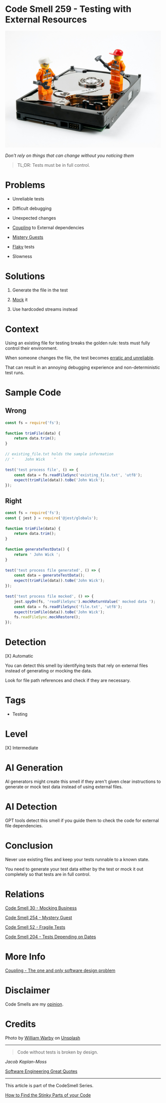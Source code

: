 # Code Smell 259 - Testing with External Resources

![Code Smell 259 - Testing with External Resources](Code%20Smell%20259%20-%20Testing%20with%20External%20Resources.jpg)

*Don't rely on things that can change without you noticing them*

> TL;DR: Tests must be in full control.

# Problems

- Unreliable tests

- Difficult debugging

- Unexpected changes

- [Coupling](https://github.com/mcsee/Software-Design-Articles/tree/main/Articles/Theory/Coupling%20-%20The%20one%20and%20only%20software%20design%20problem/readme.md) to External dependencies

- [Mistery Guests](https://github.com/mcsee/Software-Design-Articles/tree/main/Articles/Code%20Smells/Code%20Smell%20254%20-%20Mystery%20Guest/readme.md)

- [Flaky](https://github.com/mcsee/Software-Design-Articles/tree/main/Articles/Code%20Smells/Code%20Smell%2052%20-%20Fragile%20Tests/readme.md) tests

- Slowness

# Solutions

1. Generate the file in the test

2. [Mock](https://github.com/mcsee/Software-Design-Articles/tree/main/Articles/Code%20Smells/Code%20Smell%2030%20-%20Mocking%20Business/readme.md) it

3. Use hardcoded streams instead

# Context

Using an existing file for testing breaks the golden rule: tests must fully control their environment. 

When someone changes the file, the test becomes [erratic and unreliable](https://github.com/mcsee/Software-Design-Articles/tree/main/Articles/Code%20Smells/Code%20Smell%2052%20-%20Fragile%20Tests/readme.md).

That can result in an annoying debugging experience and non-deterministic test runs.

# Sample Code

## Wrong

[Gist Url]: # (https://gist.github.com/mcsee/1b6f129a641e984ad18433c485270b21)

```javascript
const fs = require('fs');

function trimFile(data) {
    return data.trim();
}

// existing_file.txt holds the sample information
// "     John Wick    "

test('test process file', () => {
    const data = fs.readFileSync('existing_file.txt', 'utf8');
    expect(trimFile(data)).toBe('John Wick');
});
```

## Right

[Gist Url]: # (https://gist.github.com/mcsee/50b5d79df54bf0c4239fb301b966a612)

```javascript
const fs = require('fs');
const { jest } = require('@jest/globals');

function trimFile(data) {
    return data.trim();
}

function generateTestData() {
    return ' John Wick ';
}

test('test process file generated', () => {
    const data = generateTestData();
    expect(trimFile(data)).toBe('John Wick');
});

test('test process file mocked', () => {
    jest.spyOn(fs, 'readFileSync').mockReturnValue(' mocked data ');
    const data = fs.readFileSync('file.txt', 'utf8');
    expect(trimFile(data)).toBe('John Wick');
    fs.readFileSync.mockRestore();
});
```

# Detection

[X] Automatic 

You can detect this smell by identifying tests that rely on external files instead of generating or mocking the data. 

Look for file path references and check if they are necessary.

# Tags

- Testing

# Level

[X] Intermediate

# AI Generation

AI generators might create this smell if they aren't given clear instructions to generate or mock test data instead of using external files.

# AI Detection

GPT tools detect this smell if you guide them to check the code for external file dependencies.

# Conclusion
 
Never use existing files and keep your tests runnable to a known state.

You need to generate your test data either by the test or mock it out completely so that tests are in full control.

# Relations

[Code Smell 30 - Mocking Business](https://github.com/mcsee/Software-Design-Articles/tree/main/Articles/Code%20Smells/Code%20Smell%2030%20-%20Mocking%20Business/readme.md)

[Code Smell 254 - Mystery Guest](https://github.com/mcsee/Software-Design-Articles/tree/main/Articles/Code%20Smells/Code%20Smell%20254%20-%20Mystery%20Guest/readme.md)

[Code Smell 52 - Fragile Tests](https://github.com/mcsee/Software-Design-Articles/tree/main/Articles/Code%20Smells/Code%20Smell%2052%20-%20Fragile%20Tests/readme.md)

[Code Smell 204 - Tests Depending on Dates](https://github.com/mcsee/Software-Design-Articles/tree/main/Articles/Code%20Smells/Code%20Smell%20204%20-%20Tests%20Depending%20on%20Dates/readme.md)

# More Info

[Coupling - The one and only software design problem](https://github.com/mcsee/Software-Design-Articles/tree/main/Articles/Theory/Coupling%20-%20The%20one%20and%20only%20software%20design%20problem/readme.md)

# Disclaimer

Code Smells are my [opinion](https://github.com/mcsee/Software-Design-Articles/tree/main/Articles/Blogging/I%20Wrote%20More%20than%2090%20Articles%20on%202021%20Here%20is%20What%20I%20Learned/readme.md).

# Credits

Photo by [William Warby](https://unsplash.com/@wwarby) on [Unsplash](https://unsplash.com/photos/a-couple-of-legos-standing-next-to-a-hard-drive-_zIq5WCzfHE)
  
* * *

> Code without tests is broken by design.

_Jacob Kaplan-Moss_
 
[Software Engineering Great Quotes](https://github.com/mcsee/Software-Design-Articles/tree/main/Articles/Quotes/Software%20Engineering%20Great%20Quotes/readme.md)

* * *

This article is part of the CodeSmell Series.

[How to Find the Stinky Parts of your Code](https://github.com/mcsee/Software-Design-Articles/tree/main/Articles/Code%20Smells/How%20to%20Find%20the%20Stinky%20parts%20of%20your%20Code/readme.md)
